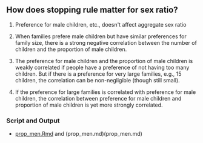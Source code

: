 ## How does stopping rule matter for sex ratio?

1. Preference for male children, etc., doesn't affect aggregate sex ratio

2. When families prefere male children but have similar preferences for family size, there is a strong negative correlation between the number of children and the proportion of male children.

3. The preference for male children and the proportion of male children is weakly correlated if people have a preference of not having too many children. But if there is a preference for very large families, e.g., 15 children, the correlation can be non-negligible (though still small). 

4. If the preference for large families is correlated with preference for male children, the correlation between preference for male children and proportion of male children is yet more strongly correlated.


### Script and Output

* [prop_men.Rmd](prop_men.Rmd) and (prop_men.md)(prop_men.md)
